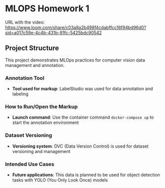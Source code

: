 # MLOPS Homework 1

URL with the video: https://www.loom.com/share/c03a8a2b498f4cdabffcc16f94bd96d0?sid=a017c59e-4c4b-431b-91fc-5425bdc90542

## Project Structure

This project demonstrates MLOps practices for computer vision data management and annotation.

### Annotation Tool
- **Tool used for markup**: LabelStudio was used for data annotation and labeling

### How to Run/Open the Markup
- **Launch command**: Use the container command `docker-compose up` to start the annotation environment

### Dataset Versioning
- **Versioning system**: DVC (Data Version Control) is used for dataset versioning and management

### Intended Use Cases
- **Future applications**: This data is planned to be used for object detection tasks with YOLO (You Only Look Once) models
